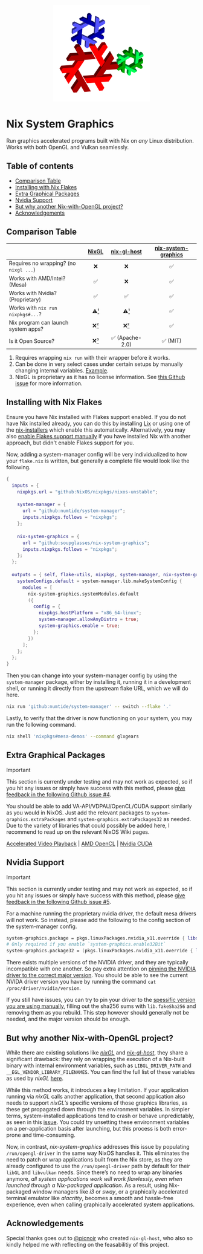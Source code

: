<!--
SPDX-FileCopyrightText: 2024 Abhiram <axel@foss.life>
SPDX-FileCopyrightText: 2024 SoupGlasses <sofi+git@mailbox.org>

SPDX-License-Identifier: CC-BY-4.0
-->

<p align="center">
    <img width="256" height="256" src="./static/nix-system-graphics.svg">
</p>

# Nix System Graphics

Run graphics accelerated programs built with Nix on _any_ Linux distribution. Works with both OpenGL and Vulkan seamlessly.

## Table of contents

- [Comparison Table](#comparison-table)
- [Installing with Nix Flakes](#installing-with-nix-flakes)
- [Extra Graphical Packages](#extra-graphical-packages)
- [Nvidia Support](#nvidia-support)
- [But why another Nix-with-OpenGL project?](#but-why-another-nix-with-opengl-project)
- [Acknowledgements](#acknowledgements)


## Comparison Table

| | [**NixGL**](https://github.com/nix-community/nixGL) | [**nix-gl-host**](https://github.com/numtide/nix-gl-host/) | [**nix-system-graphics**](https://github.com/soupglasses/nix-system-graphics) |
|---|:-:|:-:|:-:|
| Requires no wrapping? (no `nixgl ...`) | ❌ | ❌ | ✅ |
| Works with AMD/Intel? (Mesa) | ✅ | ❌ | ✅ |
| Works with Nvidia? (Proprietary) | ✅ | ✅ | ✅ |
| Works with `nix run nixpkgs#...`? | ⚠️[¹](#ref-1) | ⚠️[¹](#ref-1) | ✅ |
| Nix program can launch system apps? | ❌[²](#ref-2) | ❌[²](#ref-2) | ✅ |
| Is it Open Source? | ❌[³](#ref-3) | ✅ (Apache-2.0) | ✅ (MIT) |

1. <a name="ref-1"></a> Requires wrapping `nix run` with their wrapper before it works.
2. <a name="ref-2"></a> Can be done in very select cases under certain setups by manually changing internal variables. [Example](https://github.com/nix-community/nixGL/issues/116#issuecomment-1265042706).
3. <a name="ref-3"></a> NixGL is proprietary as it has no license information. See [this Github issue](https://github.com/nix-community/nixGL/issues/143) for more information.


## Installing with Nix Flakes

Ensure you have Nix installed with Flakes support enabled. If you do not have Nix installed already, you can do this by installing [Lix](https://lix.systems/install/) or using one of the [nix-installers](https://nix-community.github.io/nix-installers/) which enable this automatically. Alternatively, you may also [enable Flakes support manually](https://nixos.wiki/wiki/Flakes#Other_Distros.2C_without_Home-Manager) if you have installed Nix with another approach, but didn't enable Flakes support for you.

Now, adding a system-manager config will be very individualized to how your `flake.nix` is written, but generally a complete file would look like the following.

```nix
{
  inputs = {
    nixpkgs.url = "github:NixOS/nixpkgs/nixos-unstable";

    system-manager = {
      url = "github:numtide/system-manager";
      inputs.nixpkgs.follows = "nixpkgs";
    };

    nix-system-graphics = {
      url = "github:soupglasses/nix-system-graphics";
      inputs.nixpkgs.follows = "nixpkgs";
    };
  };

  outputs = { self, flake-utils, nixpkgs, system-manager, nix-system-graphics }: {
    systemConfigs.default = system-manager.lib.makeSystemConfig {
      modules = [
        nix-system-graphics.systemModules.default
        ({
          config = {
            nixpkgs.hostPlatform = "x86_64-linux";
            system-manager.allowAnyDistro = true;
            system-graphics.enable = true;
          };
        })
      ];
    };
  };
}
```

Then you can change into your system-manager config by using the `system-manager` package, either by installing it, running it in a development shell, or running it directly from the upstream flake URL, which we will do here.

```bash
nix run 'github:numtide/system-manager' -- switch --flake '.'
```

Lastly, to verify that the driver is now functioning on your system, you may run the following command.

```bash
nix shell 'nixpkgs#mesa-demos' --command glxgears
```


## Extra Graphical Packages

> [!IMPORTANT]
> This section is currently under testing and may not work as expected, so if you hit any issues or simply have success with this method, please [give feedback in the following Github issue #4](https://github.com/soupglasses/nix-system-graphics/issues/4).

You should be able to add VA-API/VDPAU/OpenCL/CUDA support similarly as you would in NixOS. Just add the relevant packages to `system-graphics.extraPackages` and `system-graphics.extraPackages32` as needed. Due to the variety of libraries that could possibly be added here, I recommend to read up on the relevant NixOS Wiki pages.

[Accelerated Video Playback](https://nixos.wiki/wiki/Accelerated_Video_Playback) | [AMD OpenCL](https://nixos.wiki/wiki/AMD_GPU#OpenCL) | [Nvidia CUDA](https://nixos.wiki/wiki/CUDA)

## Nvidia Support

> [!IMPORTANT]
> This section is currently under testing and may not work as expected, so if you hit any issues or simply have success with this method, please [give feedback in the following Github issue #5](https://github.com/soupglasses/nix-system-graphics/issues/5).

For a machine running the proprietary nvidia driver, the default mesa drivers will not work. So instead, please add the following to the config section of the system-manager config.

```nix
system-graphics.package = pkgs.linuxPackages.nvidia_x11.override { libsOnly = true; kernel = null; };
# Only required if you enable `system-graphics.enable32Bit`
system-graphics.package32 = (pkgs.linuxPackages.nvidia_x11.override { libsOnly = true; kernel = null; }).lib32;
```

There exists multiple versions of the NVIDIA driver, and they are typically incompatible with one another. So pay extra attention on [pinning the NVIDIA driver to the correct major version](https://nixos.wiki/wiki/Nvidia#Determining_the_Correct_Driver_Version). You should be able to see the current NVIDA driver version you have by running the command `cat /proc/driver/nvidia/version`.

If you still have issues, you can try to pin your driver to the [spessific version you are using manually](https://nixos.wiki/wiki/Nvidia#Running_Specific_NVIDIA_Driver_Versions), filling out the sha256 sums with `lib.fakeSha256` and removing them as you rebuild. This step however should generally not be needed, and the major version should be enough.

## But why another Nix-with-OpenGL project?

While there are existing solutions like [_nixGL_](https://github.com/nix-community/nixGL) and [_nix-gl-host_](https://github.com/numtide/nix-gl-host), they share a significant drawback: they rely on wrapping the execution of a Nix-built binary with internal environment variables, such as `LIBGL_DRIVER_PATH` and `__EGL_VENDOR_LIBRARY_FILENAMES`. You can find the full list of these variables as used by _nixGL_ [here](https://github.com/nix-community/nixGL/blob/310f8e49a149e4c9ea52f1adf70cdc768ec53f8a/nixGL.nix#L53-L62).

While this method works, it introduces a key limitation. If your application running via _nixGL_ calls another application, that second application also needs to support _nixGL’s_ specific versions of those graphics libraries, as these get propagated down through the environment variables. In simpler terms, system-installed applications tend to crash or behave unpredictably, as seen in this [issue](https://github.com/nix-community/nixGL/issues/116). You could try unsetting these environment variables on a per-application basis after launching, but this process is both error-prone and time-consuming.

Now, in contrast, _nix-system-graphics_ addresses this issue by populating `/run/opengl-driver` in the same way NixOS handles it. This eliminates the need to patch or wrap applications built from the Nix store, as they are already configured to use the `/run/opengl-driver` path by default for their `libGL` and `libvulkan` needs. Since there’s no need to wrap any binaries anymore, _all system applications work will work flawlessly, even when launched through a Nix-packaged application_. As a result, using Nix-packaged window managers like _i3_ or _sway_, or a graphically accelerated terminal emulator like _alacritty_, becomes a smooth and hassle-free experience, even when calling graphically accelerated system applications.

## Acknowledgements

Special thanks goes out to [@picnoir](https://github.com/picnoir) who created `nix-gl-host`, who also so kindly helped me with reflecting on the feasabilitiy of this project.
